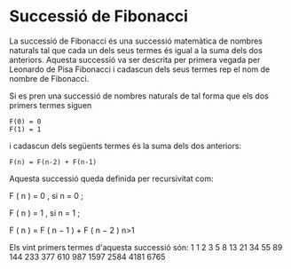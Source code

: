 # Successió de Fibonacci

La successió de Fibonacci és una successió matemàtica de nombres naturals tal que cada un dels seus termes és igual a la suma dels dos anteriors. Aquesta successió va ser descrita per primera vegada per Leonardo de Pisa Fibonacci i cadascun dels seus termes rep el nom de nombre de Fibonacci.

Si es pren una successió de nombres naturals de tal forma que els dos primers termes siguen

    F(0) = 0
    F(1) = 1

i cadascun dels següents termes és la suma dels dos anteriors:

    F(n) = F(n-2) + F(n-1)

Aquesta successió queda definida per recursivitat com:

F ( n ) = 0 , si  n = 0 ;

F ( n ) = 1 , si  n = 1 ;    

F ( n ) = F ( n − 1 ) + F ( n − 2 ) n>1

Els vint primers termes d'aquesta successió són: 1 	1 	2 	3 	5 	8 	13 	21 	34 	55 	89 	144 233 377 610 987 1597 2584 	4181 6765
